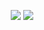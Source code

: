<p align="center">
  <img src="https://github-readme-stats.vercel.app/api?username=daveflanagan52&count_private=true&hide_border=true&hide_title=true" />
  <img src="https://github-readme-stats.vercel.app/api/top-langs/?username=daveflanagan52&layout=compact&hide_border=true" />
</p>
